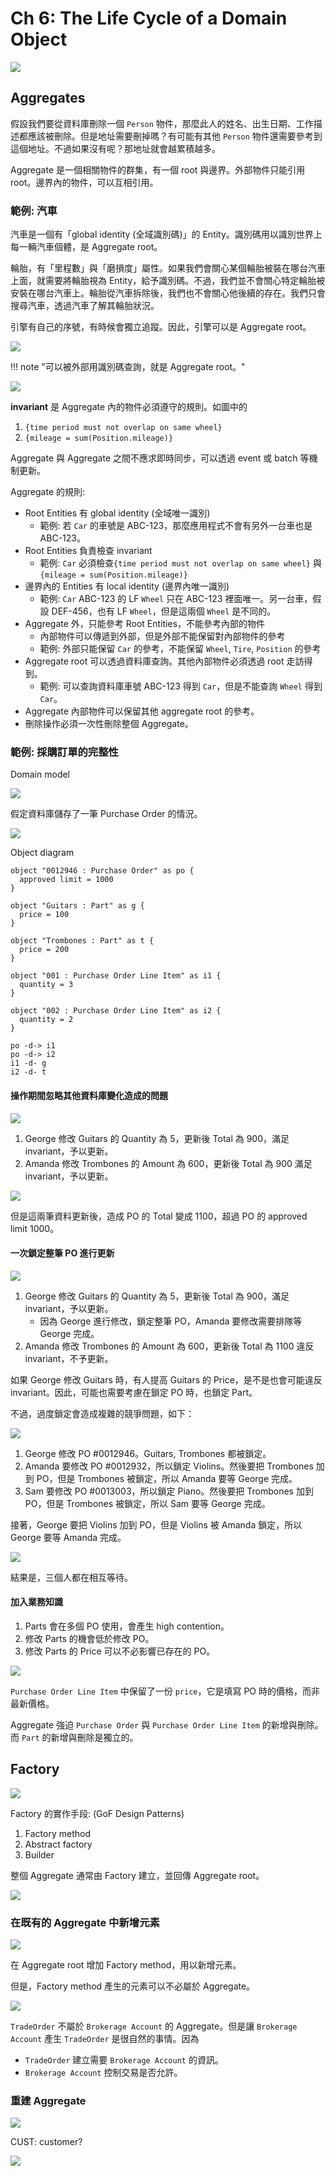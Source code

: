 # Ch 6: The Life Cycle of a Domain Object

![](06/01.png)

## Aggregates

假設我們要從資料庫刪除一個 `Person` 物件，那麼此人的姓名、出生日期、工作描述都應該被刪除。但是地址需要刪掉嗎？有可能有其他 `Person` 物件還需要參考到這個地址。不過如果沒有呢？那地址就會越累積越多。

Aggregate 是一個相關物件的群集，有一個 root 與邊界。外部物件只能引用 root。邊界內的物件，可以互相引用。

### 範例: 汽車

汽車是一個有「global identity (全域識別碼)」的 Entity。識別碼用以識別世界上每一輛汽車個體，是 Aggregate root。

輪胎，有「里程數」與「磨損度」屬性。如果我們會關心某個輪胎被裝在哪台汽車上面，就需要將輪胎視為 Entity，給予識別碼。不過，我們並不會關心特定輪胎被安裝在哪台汽車上。輪胎從汽車拆除後，我們也不會關心他後續的存在。我們只會搜尋汽車，透過汽車了解其輪胎狀況。

引擎有自己的序號，有時候會獨立追蹤。因此，引擎可以是 Aggregate root。

![](06/02.png)

!!! note "可以被外部用識別碼查詢，就是 Aggregate root。"

![](06/03.png)

**invariant** 是 Aggregate 內的物件必須遵守的規則。如圖中的

1. `{time period must not overlap on same wheel}`
2. `{mileage = sum(Position.mileage)}`

Aggregate 與 Aggregate 之間不應求即時同步，可以透過 event 或 batch 等機制更新。

Aggregate 的規則:

- Root Entities 有 global identity (全域唯一識別)
    - 範例: 若 `Car` 的車號是 ABC-123，那麼應用程式不會有另外一台車也是 ABC-123。
- Root Entities 負責檢查 invariant
    - 範例: `Car` 必須檢查`{time period must not overlap on same wheel}` 與 `{mileage = sum(Position.mileage)}`
- 邊界內的 Entities 有 local identity (邊界內唯一識別)
    - 範例: `Car` ABC-123 的 LF `Wheel` 只在 ABC-123 裡面唯一。另一台車，假設 DEF-456，也有 LF `Wheel`，但是這兩個 `Wheel` 是不同的。
- Aggregate 外，只能參考 Root Entities，不能參考內部的物件
    - 內部物件可以傳遞到外部，但是外部不能保留對內部物件的參考
    - 範例: 外部只能保留 `Car` 的參考，不能保留 `Wheel`, `Tire`, `Position` 的參考
- Aggregate root 可以透過資料庫查詢。其他內部物件必須透過 root 走訪得到。
    - 範例: 可以查詢資料庫車號 ABC-123 得到 `Car`，但是不能查詢 `Wheel` 得到 `Car`。
- Aggregate 內部物件可以保留其他 aggregate root 的參考。
- 刪除操作必須一次性刪除整個 Aggregate。

### 範例: 採購訂單的完整性

Domain model

![](06/04.png)

假定資料庫儲存了一筆 Purchase Order 的情況。

![](06/05.png)

Object diagram

```plantuml
object "0012946 : Purchase Order" as po {
  approved limit = 1000
}

object "Guitars : Part" as g {
  price = 100
}

object "Trombones : Part" as t {
  price = 200
}

object "001 : Purchase Order Line Item" as i1 {
  quantity = 3
}

object "002 : Purchase Order Line Item" as i2 {
  quantity = 2
}

po -d-> i1
po -d-> i2
i1 -d- g
i2 -d- t
```

#### 操作期間忽略其他資料庫變化造成的問題

![](06/06.png)

1. George 修改 Guitars 的 Quantity 為 5，更新後 Total 為 900，滿足 invariant，予以更新。
2. Amanda 修改 Trombones 的 Amount 為 600，更新後 Total 為 900 滿足 invariant，予以更新。

![](06/07.png)

但是這兩筆資料更新後，造成 PO 的 Total 變成 1100，超過 PO 的 approved limit 1000。

#### 一次鎖定整筆 PO 進行更新

![](06/08.png)

1. George 修改 Guitars 的 Quantity 為 5，更新後 Total 為 900，滿足 invariant，予以更新。
    - 因為 George 進行修改，鎖定整筆 PO，Amanda 要修改需要排隊等 George 完成。
2. Amanda 修改 Trombones 的 Amount 為 600，更新後 Total 為 1100 違反 invariant，不予更新。

如果 George 修改 Guitars 時，有人提高 Guitars 的 Price，是不是也會可能違反 invariant。因此，可能也需要考慮在鎖定 PO 時，也鎖定 Part。

不過，過度鎖定會造成複雜的競爭問題，如下：

![](06/09.png)

1. George 修改 PO #0012946。Guitars, Trombones 都被鎖定。
2. Amanda 要修改 PO #0012932，所以鎖定 Violins。然後要把 Trombones 加到 PO，但是 Trombones 被鎖定，所以 Amanda 要等 George 完成。
3. Sam 要修改 PO #0013003，所以鎖定 Piano。然後要把 Trombones 加到 PO，但是 Trombones 被鎖定，所以 Sam 要等 George 完成。

接著，George 要把 Violins 加到 PO，但是 Violins 被 Amanda 鎖定，所以 George 要等 Amanda 完成。

![](06/10.png)

結果是，三個人都在相互等待。

#### 加入業務知識

1. Parts 會在多個 PO 使用，會產生 high contention。
2. 修改 Parts 的機會低於修改 PO。
3. 修改 Parts 的 Price 可以不必影響已存在的 PO。

![](06/11.png)

`Purchase Order Line Item` 中保留了一份 `price`，它是填寫 PO 時的價格，而非最新價格。

Aggregate 強迫 `Purchase Order` 與 `Purchase Order Line Item` 的新增與刪除。而 `Part` 的新增與刪除是獨立的。

## Factory

![](06/12.png)

Factory 的實作手段: (GoF Design Patterns)
1. Factory method
2. Abstract factory
3. Builder

整個 Aggregate 通常由 Factory 建立，並回傳 Aggregate root。

![](06/15.png)

### 在既有的 Aggregate 中新增元素

![](06/13.png)

在 Aggregate root 增加 Factory method，用以新增元素。

但是，Factory method 產生的元素可以不必屬於 Aggregate。

![](06/14.png)

`TradeOrder` 不屬於 `Brokerage Account` 的 Aggregate。但是讓 `Brokerage Account` 產生 `TradeOrder` 是很自然的事情。因為

- `TradeOrder` 建立需要 `Brokerage Account` 的資訊。
- `Brokerage Account` 控制交易是否允許。

### 重建 Aggregate

![](06/16.png)

CUST: customer?

![](06/17.png)
